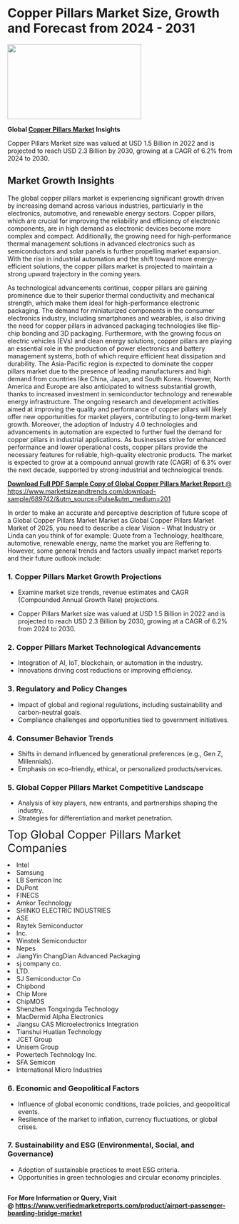 <H1>Copper Pillars Market Size, Growth and Forecast from 2024 - 2031</H1><img class="aligncenter size-medium wp-image-584254" src="https://thirdeyenews.in/wp-content/uploads/2024/09/Global-Market-Research-300x168.jpeg" alt="" width="300" height="168" /><p><strong>Global&nbsp;<a href="https://www.marketsizeandtrends.com/download-sample/689742/&amp;utm_source=Pulse&amp;utm_medium=201">Copper Pillars Market</a> Insights</strong></p><p>Copper Pillars Market size was valued at USD 1.5 Billion in 2022 and is projected to reach USD 2.3 Billion by 2030, growing at a CAGR of 6.2% from 2024 to 2030.</p><p><h2>Market Growth Insights</h2> <p>The global copper pillars market is experiencing significant growth driven by increasing demand across various industries, particularly in the electronics, automotive, and renewable energy sectors. Copper pillars, which are crucial for improving the reliability and efficiency of electronic components, are in high demand as electronic devices become more complex and compact. Additionally, the growing need for high-performance thermal management solutions in advanced electronics such as semiconductors and solar panels is further propelling market expansion. With the rise in industrial automation and the shift toward more energy-efficient solutions, the copper pillars market is projected to maintain a strong upward trajectory in the coming years.</p> <p><a href="your-link-to-sample-download"></a></p> <p>As technological advancements continue, copper pillars are gaining prominence due to their superior thermal conductivity and mechanical strength, which make them ideal for high-performance electronic packaging. The demand for miniaturized components in the consumer electronics industry, including smartphones and wearables, is also driving the need for copper pillars in advanced packaging technologies like flip-chip bonding and 3D packaging. Furthermore, with the growing focus on electric vehicles (EVs) and clean energy solutions, copper pillars are playing an essential role in the production of power electronics and battery management systems, both of which require efficient heat dissipation and durability. The Asia-Pacific region is expected to dominate the copper pillars market due to the presence of leading manufacturers and high demand from countries like China, Japan, and South Korea. However, North America and Europe are also anticipated to witness substantial growth, thanks to increased investment in semiconductor technology and renewable energy infrastructure. The ongoing research and development activities aimed at improving the quality and performance of copper pillars will likely offer new opportunities for market players, contributing to long-term market growth. Moreover, the adoption of Industry 4.0 technologies and advancements in automation are expected to further fuel the demand for copper pillars in industrial applications. As businesses strive for enhanced performance and lower operational costs, copper pillars provide the necessary features for reliable, high-quality electronic products. The market is expected to grow at a compound annual growth rate (CAGR) of 6.3% over the next decade, supported by strong industrial and technological trends.</p> <p><a href="your-link-to-additional-details"></p><p><span class=""><strong>Download Full PDF Sample Copy of Global Copper Pillars Market Report</strong> @ <a href="https://www.marketsizeandtrends.com/download-sample/689742/&amp;utm_source=Pulse&amp;utm_medium=201" target="_blank">https://www.marketsizeandtrends.com/download-sample/689742/&amp;utm_source=Pulse&amp;utm_medium=201</a></span></p><p>In order to make an accurate and perceptive description of future scope of a Global&nbsp;Copper Pillars Market Market as Global&nbsp;Copper Pillars Market Market of 2025, you need to describe a clear Vision &ndash; What Industry or Linda can you think of for example: Quote from a Technology, healthcare, automotive, renewable energy, name the market you are Reffering to. However, some general trends and factors usually impact market reports and their future outlook include:</p><h3>1.&nbsp;<strong>Copper Pillars Market Growth Projections</strong></h3><ul><li>Examine market size trends, revenue estimates and CAGR (Compounded Annual Growth Rate) projections.</li><li><p>Copper Pillars Market size was valued at USD 1.5 Billion in 2022 and is projected to reach USD 2.3 Billion by 2030, growing at a CAGR of 6.2% from 2024 to 2030.</p></li></ul><h3>2.&nbsp;<strong>Copper Pillars Market Technological Advancements</strong></h3><ul><li>Integration of AI, IoT, blockchain, or automation in the industry.</li><li>Innovations driving cost reductions or improving efficiency.</li></ul><h3>3.&nbsp;<strong>Regulatory and Policy Changes</strong></h3><ul><li>Impact of global and regional regulations, including sustainability and carbon-neutral goals.</li><li>Compliance challenges and opportunities tied to government initiatives.</li></ul><h3>4.&nbsp;<strong>Consumer Behavior Trends</strong></h3><ul><li>Shifts in demand influenced by generational preferences (e.g., Gen Z, Millennials).</li><li>Emphasis on eco-friendly, ethical, or personalized products/services.</li></ul><h3>5.&nbsp;<strong>Global Copper Pillars Market Competitive Landscape</strong></h3><ul><li>Analysis of key players, new entrants, and partnerships shaping the industry.</li><li>Strategies for differentiation and market penetration.</li></ul><p data-pm-slice="1 1 []"><span style="color: inherit; font-family: inherit; font-size: 25px;">Top Global Copper Pillars Market Companies</span></p><div class="" data-test-id=""><p><li>Intel</li><li> Samsung</li><li> LB Semicon Inc</li><li> DuPont</li><li> FINECS</li><li> Amkor Technology</li><li> SHINKO ELECTRIC INDUSTRIES</li><li> ASE</li><li> Raytek Semiconductor</li><li>Inc.</li><li> Winstek Semiconductor</li><li> Nepes</li><li> JiangYin ChangDian Advanced Packaging</li><li> sj company co.</li><li> LTD.</li><li> SJ Semiconductor Co</li><li> Chipbond</li><li> Chip More</li><li> ChipMOS</li><li> Shenzhen Tongxingda Technology</li><li> MacDermid Alpha Electronics</li><li> Jiangsu CAS Microelectronics Integration</li><li> Tianshui Huatian Technology</li><li> JCET Group</li><li> Unisem Group</li><li> Powertech Technology Inc.</li><li> SFA Semicon</li><li> International Micro Industries</li></p></div><h3>6.&nbsp;<strong>Economic and Geopolitical Factors</strong></h3><ul><li>Influence of global economic conditions, trade policies, and geopolitical events.</li><li>Resilience of the market to inflation, currency fluctuations, or global crises.</li></ul><h3>7.&nbsp;<strong>Sustainability and ESG (Environmental, Social, and Governance)</strong></h3><ul><li>Adoption of sustainable practices to meet ESG criteria.</li><li>Opportunities in green technologies and circular economy principles.</li></ul><h2><strong style="font-size: 14px;">For More Information or Query, Visit @&nbsp;</strong><a style="background-color: #ffffff; font-size: 14px;" href="https://www.marketsizeandtrends.com/report/copper-pillars-market/" target="_blank">https://www.verifiedmarketreports.com/product/airport-passenger-boarding-bridge-market</a></h2>
